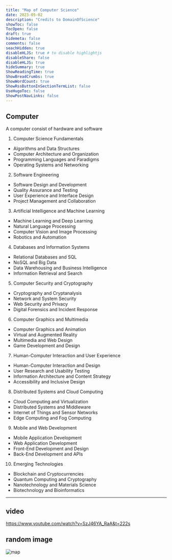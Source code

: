 ```yaml
---
title: "Map of Computer Science"
date: 2023-05-02
description: "Credits to DomainOfScience"
showToc: false
TocOpen: false
draft: true
hidemeta: false
comments: false
seachHidden: true
disableHLJS: true # to disable highlightjs
disableShare: false
disableHLJS: true
hideSummary: true
ShowReadingTime: true
ShowBreadCrumbs: true
ShowWordCount: true
ShowRssButtonInSectionTermList: false
UseHugoToc: false
ShowPostNavLinks: false
---
```





## Computer

A computer consist of hardware and software

1. Computer Science Fundamentals
  - Algorithms and Data Structures
  - Computer Architecture and Organization
  - Programming Languages and Paradigms
  - Operating Systems and Networking

2. Software Engineering
  - Software Design and Development
  - Quality Assurance and Testing
  - User Experience and Interface Design
  - Project Management and Collaboration

3. Artificial Intelligence and Machine Learning
  - Machine Learning and Deep Learning
  - Natural Language Processing
  - Computer Vision and Image Processing
  - Robotics and Automation

4. Databases and Information Systems
  - Relational Databases and SQL
  - NoSQL and Big Data
  - Data Warehousing and Business Intelligence
  - Information Retrieval and Search

5. Computer Security and Cryptography
  - Cryptography and Cryptanalysis
  - Network and System Security
  - Web Security and Privacy
  - Digital Forensics and Incident Response

6. Computer Graphics and Multimedia
  - Computer Graphics and Animation
  - Virtual and Augmented Reality
  - Multimedia and Web Design
  - Game Development and Design

7. Human-Computer Interaction and User Experience
  - Human-Computer Interaction and Design
  - User Research and Usability Testing
  - Information Architecture and Content Strategy
  - Accessibility and Inclusive Design

8. Distributed Systems and Cloud Computing
  - Cloud Computing and Virtualization
  - Distributed Systems and Middleware
  - Internet of Things and Sensor Networks
  - Edge Computing and Fog Computing

9. Mobile and Web Development
  - Mobile Application Development
  - Web Application Development
  - Front-End Development and Design
  - Back-End Development and APIs

10. Emerging Technologies
  - Blockchain and Cryptocurrencies
  - Quantum Computing and Cryptography
  - Nanotechnology and Materials Science
  - Biotechnology and Bioinformatics

---
## video 
https://www.youtube.com/watch?v=SzJ46YA_RaA&t=222s

## random image 
![map](https://iibawards-prod.s3.amazonaws.com/projects/images/000/002/333/page.png?1505504208#center)